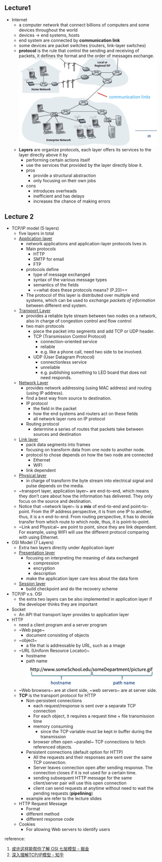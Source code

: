 ## Lecture1
- Internet
  - a computer network that connect billions of computers and some devices throughout the world
  - devices -> end systems, hosts
  - end system are connected  by  **communication link** 
  - some devices are packet switches (routers, link-layer switches)
  - **protocol** is the rule that control the sending and receiving of packets, it defines the format and the order of messages exchange.
    ![3184B04C-094C-40F5-A128-BF07032A223A](assets/3184B04C-094C-40F5-A128-BF07032A223A.png)
  - **Layers** are organize protocols, each layer offers its services to the layer directly above it by
    - performing certain actions itself
    - use the services that provided by the layer directly blow it.
    - pros
      - provide a structural abstraction
      - only focusing on their own jobs
    - cons
      - introduces overheads
      - inefficient and has delays
      - increases the chance of making errors
## Lecture 2
- TCP/IP model (5 layers)
  - five layers in total
  - <u>Application layer</u>
    - network applications and application-layer protocols lives in.
    - Main protocols
      - HTTP
      - SMTP for email
      - FTP
    - protocols define
      - type of message exchanged
      - syntax of the various message types
      - semantics of the fields
      - ==what does these protocols means? (P.20)==
    - The protocol of this layer is distributed over multiple end systems, which can be used to *exchange packets of information* between different end system.
  - <u>Transport Layer</u>
    - provides a reliable byte stream between two nodes on a network, also in charge of congestion control and flow control
    - two main protocols
      - piece the packet into segments and add TCP or UDP header.
      - TCP (Transmission Control Protocol)
        - connection-oriented service
        - reliable
        - e.g. like a phone call, need two side to be involved.
      - UDP (User Datagram Protocol)
        - connectionless service
        - unreliable
        - e.g. publishing something to LED board that does not need responds.
  - <u>Network Layer</u>
    - provides network addressing (using MAC address) and routing (using IP address).
    - find a best way from source to destination.
    - IP protocol
      - the field in the packet
      - how the end systems and routers act on these fields
      - all network layer runs on IP protocol
    - Routing protocol
      - determine a series of routes that packets take between sources and destination
  - <u>Link layer</u>
    - pack data segments into frames
    - focusing on transform data from one node to another node.
    - protocol to chose depends on how the two node are connected
      - Ethernet
      - WIFI
    - link dependent
  - <u>Physical layer</u>
    - in charge of transform the byte stream into electrical signal and pulse depends on the media.  
  - ~transport layer, application layer~ are end-to-end, which means they don’t care about how the information has delivered. They only focus on the source and destination.
  - Notice that ~network layer~ is a **mix** of end-to-end and point-to-point. From the IP address perspective, it is from one IP to another, thus, it is a n end-to-end. From routing perspective, it has to decide transfer from which route to which node, thus, it is point-to-point.
  - ~Link and Physical~ are point to point, since they are link dependent. For example, using WIFI will use the different protocol comparing with using Ethernet.
- OSI Model (7 Layers)
  - Extra two layers directly under Application layer
  - <u>Presentation layer</u>
    - focusing on interpreting the meaning of data exchanged
      - compression
      - encryption
      - description
    - make the application layer care less about the data form
  - <u>Session layer</u>
    - build checkpoint and do the recovery scheme
- TCP/IP v.s. OSI
  - the extra two layers can be also implemented in application layer if the developer thinks they are important
- Socket
  - An API that transport layer provides to application layer
- HTTP
  - need a client program and a server program
  - ~Web page~
    - document consisting of objects
  - ~object~
    - a file that is addressable by URL, such as a image
  - ~URL (Uniform Resource Locator)~
    - hostname
    - path name
      ![1B68B60C-3562-4478-9441-9953CD198C65](assets/1B68B60C-3562-4478-9441-9953CD198C65.png)
  - ~Web browsers~ are at client side, ~web servers~ are at server side.
  - **TCP** is the transport protocol for HTTP
    - Non-persistent connections
      - each request/response is sent over a separate TCP connection
      - For each object, it requires a request time + file transmission time
      - memory consuming
        -  since the TCP variable must be kept in buffer during the transmission
      - browser often open ~parallel~ TCP connections to fetch referenced objects.
    - Persistent connections (default option for HTTP)
      - All the requests and their responses are sent over the same TCP connection.
      - Server leaves connection open after sending response. The connection closes if it is not used for a certain time.
      - sending subsequent HTTP message for the same client/server pair will use this open connection
      - client can send requests at anytime without need to wait the pending requests (**pipelining**)
    - example are refer to the lecture slides
  - HTTP Request Message
    - Format
    - different method
    - different response code
  - Cookies
    - For allowing Web servers to identify users


reference:
1. [或许这样能帮你了解 OSI 七层模型 - 掘金](https://juejin.im/post/59eb06b1f265da430f313c7f)
2. [深入理解TCP/IP模型 - 知乎](https://zhuanlan.zhihu.com/p/33797520?utm_source=wechat_session&utm_medium=social&utm_oi=552206198036799488)
